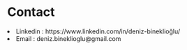 
<h1>Contact</h1>
<li> Linkedin : https://www.linkedin.com/in/deniz-bineklioğlu/ </li> 
<li> Email    : deniz.bineklioglu@gmail.com </li>



